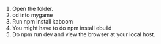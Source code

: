 1. Open the folder.
2. cd into mygame
3. Run npm install kaboom
4. You might have to do npm install ebuild
5. Do npm run dev and view the browser at your local host.
